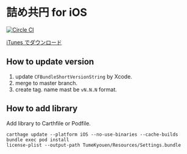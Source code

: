 # 詰め共円 for iOS

[![Circle CI](https://circleci.com/gh/noboru-i/kyouen-ios.svg?style=svg)](https://circleci.com/gh/noboru-i/kyouen-ios)

[iTunes でダウンロード](https://itunes.apple.com/jp/app/jieme-gong-yuan/id792426923?mt=8)

## How to update version

1. update `CFBundleShortVersionString` by Xcode.
2. merge to master branch.
3. create tag. name mast be `vN.N.N` format.

## How to add library

Add library to Carthfile or Podfile.

```
carthage update --platform iOS --no-use-binaries --cache-builds
bundle exec pod install
license-plist --output-path TumeKyouen/Resources/Settings.bundle
```
